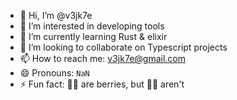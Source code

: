 - 👋 Hi, I’m @v3jk7e
- 👀 I’m interested in developing tools
- 🌱 I’m currently learning Rust & elixir
- 💞️ I’m looking to collaborate on Typescript projects
- 📫 How to reach me: v3jk7e@gmail.com
- 😄 Pronouns: `NaN`
- ⚡ Fun fact: 🍌🍌 are berries, but 🍓🍓 aren't

<!---
v3jk7e/v3jk7e is a ✨ special ✨ repository because its `README.md` (this file) appears on your GitHub profile.
You can click the Preview link to take a look at your changes.
--->
